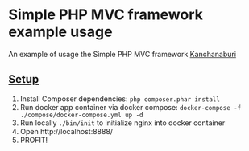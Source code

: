 # Simple PHP MVC framework example usage

An example of usage the Simple PHP MVC framework [Kanchanaburi](https://github.com/Aliance/Kanchanaburi)

## [Setup](#installation)

1. Install Composer dependencies: `php composer.phar install`
2. Run docker app container via docker compose: `docker-compose -f ./compose/docker-compose.yml up -d`
3. Run locally `./bin/init` to initialize nginx into docker container
4. Open http://localhost:8888/
5. PROFIT!
